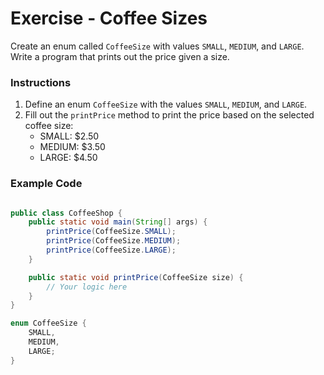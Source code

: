 # Exercise - Coffee Sizes

Create an enum called `CoffeeSize` with values `SMALL`, `MEDIUM`, and `LARGE`. Write a program that prints out the price given a size.


### Instructions
1. Define an enum `CoffeeSize` with the values `SMALL`, `MEDIUM`, and `LARGE`.
2. Fill out the `printPrice` method to print the price based on the selected coffee size:
   - SMALL: $2.50
   - MEDIUM: $3.50
   - LARGE: $4.50

### Example Code
```java

public class CoffeeShop {
    public static void main(String[] args) {
        printPrice(CoffeeSize.SMALL);
        printPrice(CoffeeSize.MEDIUM);
        printPrice(CoffeeSize.LARGE);
    }

    public static void printPrice(CoffeeSize size) {
        // Your logic here
    }
}

enum CoffeeSize {
    SMALL,
    MEDIUM,
    LARGE;
}
```